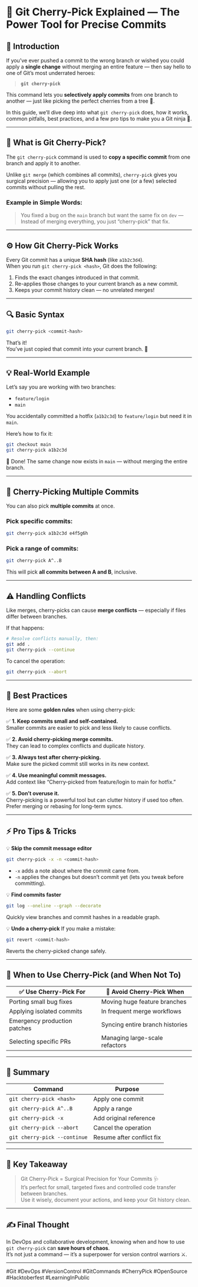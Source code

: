 # 🍒 Git Cherry-Pick Explained — The Power Tool for Precise Commits

## 🚀 Introduction  
If you’ve ever pushed a commit to the wrong branch or wished you could apply a **single change** without merging an entire feature — then say hello to one of Git’s most underrated heroes:  
> **`git cherry-pick`**

This command lets you **selectively apply commits** from one branch to another — just like picking the perfect cherries from a tree 🍒.

In this guide, we’ll dive deep into what `git cherry-pick` does, how it works, common pitfalls, best practices, and a few pro tips to make you a Git ninja 🥷.

---

## 🧠 What is Git Cherry-Pick?

The `git cherry-pick` command is used to **copy a specific commit** from one branch and apply it to another.

Unlike `git merge` (which combines all commits), `cherry-pick` gives you surgical precision — allowing you to apply just one (or a few) selected commits without pulling the rest.

### Example in Simple Words:
> You fixed a bug on the `main` branch but want the same fix on `dev` —  
> Instead of merging everything, you just “cherry-pick” that fix.

---

## ⚙️ How Git Cherry-Pick Works

Every Git commit has a unique **SHA hash** (like `a1b2c3d4`).  
When you run `git cherry-pick <hash>`, Git does the following:
1. Finds the exact changes introduced in that commit.  
2. Re-applies those changes to your current branch as a new commit.  
3. Keeps your commit history clean — no unrelated merges!

---

## 🔍 Basic Syntax

```bash
git cherry-pick <commit-hash>
```

That’s it!  
You’ve just copied that commit into your current branch. 🎯

---

## 💡 Real-World Example

Let’s say you are working with two branches:

- `feature/login`
- `main`

You accidentally committed a hotfix (`a1b2c3d`) to `feature/login` but need it in `main`.

Here’s how to fix it:

```bash
git checkout main
git cherry-pick a1b2c3d
```

🎉 Done! The same change now exists in `main` — without merging the entire branch.

---

## 🧩 Cherry-Picking Multiple Commits

You can also pick **multiple commits** at once.

### Pick specific commits:
```bash
git cherry-pick a1b2c3d e4f5g6h
```

### Pick a range of commits:
```bash
git cherry-pick A^..B
```

This will pick **all commits between A and B**, inclusive.

---

## ⚠️ Handling Conflicts

Like merges, cherry-picks can cause **merge conflicts** — especially if files differ between branches.

If that happens:

```bash
# Resolve conflicts manually, then:
git add .
git cherry-pick --continue
```

To cancel the operation:
```bash
git cherry-pick --abort
```

---

## 🧭 Best Practices

Here are some **golden rules** when using cherry-pick:

✅ **1. Keep commits small and self-contained.**  
Smaller commits are easier to pick and less likely to cause conflicts.

✅ **2. Avoid cherry-picking merge commits.**  
They can lead to complex conflicts and duplicate history.

✅ **3. Always test after cherry-picking.**  
Make sure the picked commit still works in its new context.

✅ **4. Use meaningful commit messages.**  
Add context like “Cherry-picked from feature/login to main for hotfix.”

✅ **5. Don’t overuse it.**  
Cherry-picking is a powerful tool but can clutter history if used too often.  
Prefer merging or rebasing for long-term syncs.

---

## ⚡ Pro Tips & Tricks

💡 **Skip the commit message editor**
```bash
git cherry-pick -x -n <commit-hash>
```
- `-x` adds a note about where the commit came from.  
- `-n` applies the changes but doesn’t commit yet (lets you tweak before committing).

💡 **Find commits faster**
```bash
git log --oneline --graph --decorate
```
Quickly view branches and commit hashes in a readable graph.

💡 **Undo a cherry-pick**
If you make a mistake:
```bash
git revert <commit-hash>
```
Reverts the cherry-picked change safely.

---

## 🧰 When to Use Cherry-Pick (and When Not To)

| ✅ Use Cherry-Pick For | 🚫 Avoid Cherry-Pick When |
|------------------------|---------------------------|
| Porting small bug fixes | Moving huge feature branches |
| Applying isolated commits | In frequent merge workflows |
| Emergency production patches | Syncing entire branch histories |
| Selecting specific PRs | Managing large-scale refactors |

---

## 🧾 Summary

| Command | Purpose |
|----------|----------|
| `git cherry-pick <hash>` | Apply one commit |
| `git cherry-pick A^..B` | Apply a range |
| `git cherry-pick -x` | Add original reference |
| `git cherry-pick --abort` | Cancel the operation |
| `git cherry-pick --continue` | Resume after conflict fix |

---

## 🧠 Key Takeaway

> Git Cherry-Pick = Surgical Precision for Your Commits 🩺  
It’s perfect for small, targeted fixes and controlled code transfer between branches.  
Use it wisely, document your actions, and keep your Git history clean.

---

## ✍️ Final Thought

In DevOps and collaborative development, knowing when and how to use `git cherry-pick` can **save hours of chaos**.  
It’s not just a command — it’s a superpower for version control warriors ⚔️.

---

#Git #DevOps #VersionControl #GitCommands #CherryPick #OpenSource #Hacktoberfest #LearningInPublic
